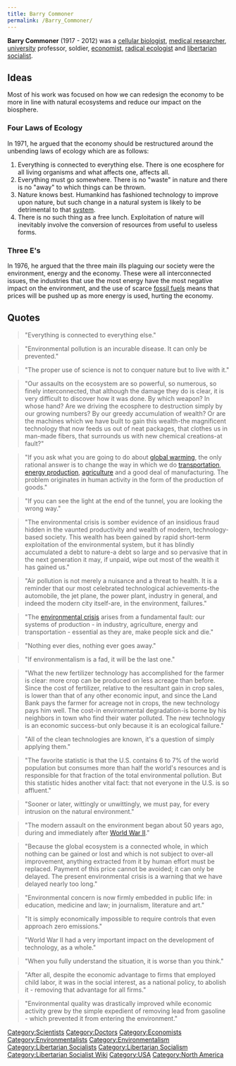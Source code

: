 ```yaml
---
title: Barry Commoner
permalink: /Barry_Commoner/
---
```


**Barry Commoner** (1917 - 2012) was a [cellular
biologist](Science "wikilink"), [medical researcher](Health "wikilink"),
[university](university "wikilink") professor, soldier,
[economist](Economics "wikilink"), [radical
ecologist](Environmentalism "wikilink") and [libertarian
socialist](Libertarian_Socialism "wikilink").

## Ideas

Most of his work was focused on how we can redesign the economy to be
more in line with natural ecosystems and reduce our impact on the
biosphere.

### Four Laws of Ecology

In 1971, he argued that the economy should be restructured around the
unbending laws of ecology which are as follows:

1.  Everything is connected to everything else. There is one ecosphere
    for all living organisms and what affects one, affects all.
2.  Everything must go somewhere. There is no "waste" in nature and
    there is no "away" to which things can be thrown.
3.  Nature knows best. Humankind has fashioned technology to improve
    upon nature, but such change in a natural system is likely to be
    detrimental to that [system](Systems_Theory "wikilink").
4.  There is no such thing as a free lunch. Exploitation of nature will
    inevitably involve the conversion of resources from useful to
    useless forms.

### Three E's

In 1976, he argued that the three main ills plaguing our society were
the environment, energy and the economy. These were all interconnected
issues, the industries that use the most energy have the most negative
impact on the environment, and the use of scarce [fossil
fuels](Fossil_Fuel "wikilink") means that prices will be pushed up as
more energy is used, hurting the economy.

## Quotes

> "Everything is connected to everything else."

> "Environmental pollution is an incurable disease. It can only be
> prevented."

> "The proper use of science is not to conquer nature but to live with
> it."

> "Our assaults on the ecosystem are so powerful, so numerous, so finely
> interconnected, that although the damage they do is clear, it is very
> difficult to discover how it was done. By which weapon? In whose hand?
> Are we driving the ecosphere to destruction simply by our growing
> numbers? By our greedy accumulation of wealth? Or are the machines
> which we have built to gain this wealth-the magnificent technology
> that now feeds us out of neat packages, that clothes us in man-made
> fibers, that surrounds us with new chemical creations-at fault?"

> "If you ask what you are going to do about [global
> warming](Climate_Change "wikilink"), the only rational answer is to
> change the way in which we do
> [transportation](transportation "wikilink"), [energy
> production](Electricity "wikilink"),
> [agriculture](agriculture "wikilink") and a good deal of
> manufacturing. The problem originates in human activity in the form of
> the production of goods."

> "If you can see the light at the end of the tunnel, you are looking
> the wrong way."

> "The environmental crisis is somber evidence of an insidious fraud
> hidden in the vaunted productivity and wealth of modern,
> technology-based society. This wealth has been gained by rapid
> short-term exploitation of the environmental system, but it has
> blindly accumulated a debt to nature-a debt so large and so pervasive
> that in the next generation it may, if unpaid, wipe out most of the
> wealth it has gained us."

> "Air pollution is not merely a nuisance and a threat to health. It is
> a reminder that our most celebrated technological achievements-the
> automobile, the jet plane, the power plant, industry in general, and
> indeed the modern city itself-are, in the environment, failures."

> "The [environmental crisis](Ecocide "wikilink") arises from a
> fundamental fault: our systems of production - in industry,
> agriculture, energy and transportation - essential as they are, make
> people sick and die."

> "Nothing ever dies, nothing ever goes away."

> "If environmentalism is a fad, it will be the last one."

> "What the new fertilizer technology has accomplished for the farmer is
> clear: more crop can be produced on less acreage than before. Since
> the cost of fertilizer, relative to the resultant gain in crop sales,
> is lower than that of any other economic input, and since the Land
> Bank pays the farmer for acreage not in crops, the new technology pays
> him well. The cost-in environmental degradation-is borne by his
> neighbors in town who find their water polluted. The new technology is
> an economic success-but only because it is an ecological failure."

> "All of the clean technologies are known, it's a question of simply
> applying them."

> "The favorite statistic is that the U.S. contains 6 to 7% of the world
> population but consumes more than half the world's resources and is
> responsible for that fraction of the total environmental pollution.
> But this statistic hides another vital fact: that not everyone in the
> U.S. is so affluent."

> "Sooner or later, wittingly or unwittingly, we must pay, for every
> intrusion on the natural environment."

> "The modern assault on the environment began about 50 years ago,
> during and immediately after [World War II](World_War_II "wikilink")."

> "Because the global ecosystem is a connected whole, in which nothing
> can be gained or lost and which is not subject to over-all
> improvement, anything extracted from it by human effort must be
> replaced. Payment of this price cannot be avoided; it can only be
> delayed. The present environmental crisis is a warning that we have
> delayed nearly too long."

> "Environmental concern is now firmly embedded in public life: in
> education, medicine and law; in journalism, literature and art."

> "It is simply economically impossible to require controls that even
> approach zero emissions."

> "World War II had a very important impact on the development of
> technology, as a whole."

> "When you fully understand the situation, it is worse than you think."

> "After all, despite the economic advantage to firms that employed
> child labor, it was in the social interest, as a national policy, to
> abolish it - removing that advantage for all firms."

> "Environmental quality was drastically improved while economic
> activity grew by the simple expedient of removing lead from gasoline -
> which prevented it from entering the environment."

[Category:Scientists](Category:Scientists "wikilink")
[Category:Doctors](Category:Doctors "wikilink")
[Category:Economists](Category:Economists "wikilink")
[Category:Environmentalists](Category:Environmentalists "wikilink")
[Category:Environmentalism](Category:Environmentalism "wikilink")
[Category:Libertarian
Socialists](Category:Libertarian_Socialists "wikilink")
[Category:Libertarian
Socialism](Category:Libertarian_Socialism "wikilink")
[Category:Libertarian Socialist
Wiki](Category:Libertarian_Socialist_Wiki "wikilink")
[Category:USA](Category:USA "wikilink") [Category:North
America](Category:North_America "wikilink")